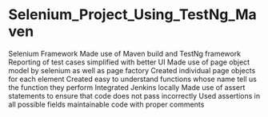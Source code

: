 # Selenium_Project_Using_TestNg_Maven
Selenium Framework
Made use of Maven build and TestNg framework
Reporting of test cases simplified with better UI
Made use of page object model by selenium as well as page factory
Created individual page objects for each element
Created easy to understand functions whose name tell us the function they perform
Integrated Jenkins locally
Made use of assert statements to ensure that code does not pass incorrectly
Used assertions in all possible fields
maintainable code with proper comments
